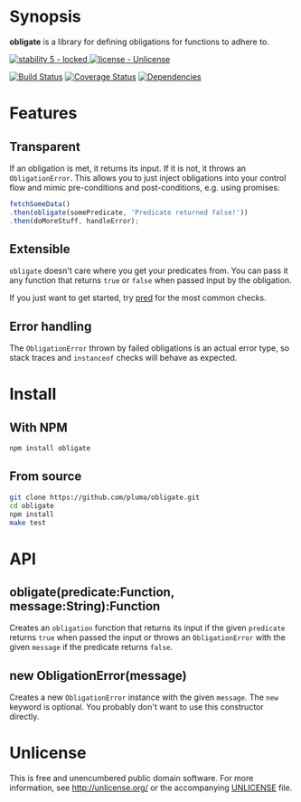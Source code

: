# Synopsis

**obligate** is a library for defining obligations for functions to adhere to.

[![stability 5 - locked](http://b.repl.ca/v1/stability-5_--_locked-blue.png)
](http://nodejs.org/api/documentation.html#documentation_stability_index) [![license - Unlicense](http://b.repl.ca/v1/license-Unlicense-lightgrey.png)](http://unlicense.org/)

[![Build Status](https://travis-ci.org/pluma/obligate.png?branch=master)](https://travis-ci.org/pluma/obligate) [![Coverage Status](https://coveralls.io/repos/pluma/obligate/badge.png?branch=master)](https://coveralls.io/r/pluma/obligate?branch=master) [![Dependencies](https://david-dm.org/pluma/obligate.png?theme=shields.io)](https://david-dm.org/pluma/obligate)

# Features

## Transparent

If an obligation is met, it returns its input. If it is not, it throws an `ObligationError`. This allows you to just inject obligations into your control flow and mimic pre-conditions and post-conditions, e.g. using promises:

```javascript
fetchSomeData()
.then(obligate(somePredicate, 'Predicate returned false!'))
.then(doMoreStuff, handleError);
```

## Extensible

`obligate` doesn't care where you get your predicates from. You can pass it any function that returns `true` or `false` when passed input by the obligation.

If you just want to get started, try [pred](https://github.com/pluma/pred) for the most common checks.

## Error handling

The `ObligationError` thrown by failed obligations is an actual error type, so stack traces and `instanceof` checks will behave as expected.

# Install

## With NPM

```sh
npm install obligate
```

## From source

```sh
git clone https://github.com/pluma/obligate.git
cd obligate
npm install
make test
```

# API

## obligate(predicate:Function, message:String):Function

Creates an `obligation` function that returns its input if the given `predicate` returns `true` when passed the input or throws an `ObligationError` with the given `message` if the predicate returns `false`.

## new ObligationError(message)

Creates a new `ObligationError` instance with the given `message`. The `new` keyword is optional. You probably don't want to use this constructor directly.

# Unlicense

This is free and unencumbered public domain software. For more information, see http://unlicense.org/ or the accompanying [UNLICENSE](https://github.com/pluma/obligate/blob/master/UNLICENSE) file.
